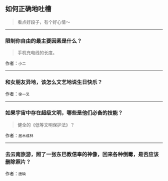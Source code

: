 ## 如何正确地吐槽

> 看点好段子，有个好心情～


 
---

### 限制你自由的最主要因素是什么？

> 手机充电线的长度。


作者：`小二`

---

### 和女朋友异地，该怎么文艺地说生日快乐？

> 


作者：`徐一叉`

---

### 如果宇宙中存在超级文明，哪些是他们必备的技能？

> 健全的《低等文明保护法》？


作者：`居木成林`

---

### 去云南旅游，照了一张东巴教信奉的神像，回来各种倒霉，是否应该删除照片？

> 


作者：`唐缺`